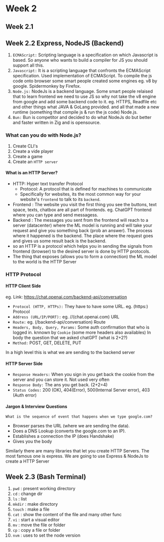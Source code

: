 # Week 2

## Week 2.1




## Week 2.2 Express, NodeJS (Backend)

1. `ECMAScript:` Scripting language is a specification on which Javascript is based. So anyone who wants to build a compiler for JS you should support all this.
2. `Javascript:` It is a scripting language that confronts the ECMAScript specification. Used implementation of ECMAScript. To compile the js code onto browser some smart people created some engines eg. v8 by google. Spidermonkey by Firefox.
3. `Node.js:` NodeJs is a backend language. Some smart people relaised that to learn frontend we need to use JS so why not take the v8 engine from google and add some backend code to it. eg. HTTPS, Readfile etc and other things what JAVA & GoLang provided. and all that made a new runtime (something that compile js & run the js code) Node.js.   
4. `Bun:` Bun is competitor and decided to do what NodeJs do but better and faster written in Zig and is opensource.

### What can you do with Node.js?

1. Create CLI's
2. Create a vide player
3. Create a game
4. Create an `HTTP server`

#### What is an HTTP Server?
- HTTP: Hyper text transfer Protocol
  - Protocol: A protocol that is defined for machines to communicate
  - Specifically for websites, its the most common way for your website's `frontend` to talk to its `backend`.
- Frontend :  The website you visit the first thing you see the buttons, text space, texts, chatbox are all part of frontends. eg. ChatGPT frontend where you can type and send messagess.
- Backend : The messages you sent from the frontend will reach to a server (datacenter) where the ML model is running and will take your request and give you something back (prob an answer). The process where it happened is the backend. 
The place where the request goes and gives us some result back is the backend. 
- so an HTTP is a protocol which helps you in sending the signals from frontend (browser) to the desired server is done by HTTP protocols. 
- The thing that exposes (allows you to form a connection) the ML model to the world is the HTTP Server

### HTTP Protocol 

#### HTTP Client Side

eg. Link: https://chat.openai.com/backend-api/conversation 

- `Protocol (HTTP, HTTPs):` They have to have some URL. eg. (https:) Protocol 
- `Address (URL/IP/PORT):` eg. //(chat.openai.com) URL
- `Route:` eg. (/backend-api/conversation) Route
- `Headers, Body, Query, Params:` Some auth confirmation that who   is logged in. knnown by `Cookie` (some more headers also availables) In body the question that we asked chatGPT (what is 2+2?)
- `Method:` POST, GET, DELETE, PUT

In a high level this is what we are sending to the backend server

#### HTTP Server Side

- `Response Headers:` When you sign in you get back the cookie from the server and you can store it. Not used very often 
- `Response Body:` The ans you get back. (2+2=4)
- `Status Codes:` 200 (OK), 404(Error), 500(Internal Server error), 403 (Auth error) 

#### Jargon & Interview Questions

`What is the sequence of event that happens when we type google.com?`
- Browser parses the URL (where we are sending the data).
- Does a DNS Lookup (converts the google.com to an IP).
- Establishes a connection the IP (does Handshake)
- Gives you the body

Similarly there are many libraries that let you create HTTP Servers. The most famous one is express. We are going to use Express & NodeJs to create a HTTP Server


## Week 2.3 (Bash Terminal)

1. `pwd` : present working directory 
2. `cd` : change dir
3. `ls` : list
4. `mkdir` : make directory
5. `touch` : make a file
6. `cat` : show the content of the file and many other func
7. `vi` : start a visual editor
8. `mv` : move the file or folder
9.  `cp` :  copy a file or folder
10. `nvm` : uses to set the node version